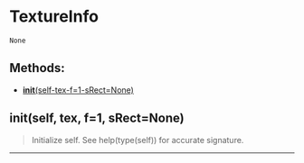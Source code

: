 # TextureInfo 
 ```
 None 
```
## Methods: 
* [__init__(self-tex-f=1-sRect=None)](#__init__self-tex-f=1-sRect=None) 
## __init__(self, tex, f=1, sRect=None) 

  

 > Initialize self.  See help(type(self)) for accurate signature. 

--- 